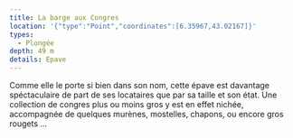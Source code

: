 ```yaml
---
title: La barge aux Congres
location: '{"type":"Point","coordinates":[6.35967,43.02167]}'
types:
  - Plongée
depth: 49 m
details: Epave
---
```

Comme elle le porte si bien dans son nom, cette épave est davantage spéctaculaire de part de ses locataires que par sa taille et son état. Une collection de congres plus ou moins gros y est en effet nichée, accompagnée de quelques murènes, mostelles, chapons, ou encore gros rougets ...  

